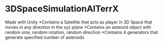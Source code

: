# 3DSpaceSimulationAlTerrX
Made with Unity
*Contains a Satellite that acts as player in 3D Space that moves in any direction in the xyz plane
*Contains an asteroid object with random size, random rotation, random direction
*Contains 4 generators that generate specified number of asteroids 
